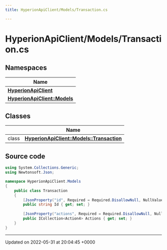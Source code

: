 ```yaml
---
title: HyperionApiClient/Models/Transaction.cs

---
```


# HyperionApiClient/Models/Transaction.cs



## Namespaces

| Name           |
| -------------- |
| **[HyperionApiClient](/Namespaces/namespace_hyperion_api_client.md)**  |
| **[HyperionApiClient::Models](/Namespaces/namespace_hyperion_api_client_1_1_models.md)**  |

## Classes

|                | Name           |
| -------------- | -------------- |
| class | **[HyperionApiClient::Models::Transaction](/Classes/class_hyperion_api_client_1_1_models_1_1_transaction.md)**  |




## Source code

```csharp
using System.Collections.Generic;
using Newtonsoft.Json;

namespace HyperionApiClient.Models
{
    public class Transaction 
    {
        [JsonProperty("id", Required = Required.DisallowNull, NullValueHandling = NullValueHandling.Ignore)]
        public string Id { get; set; }
    
        [JsonProperty("actions", Required = Required.DisallowNull, NullValueHandling = NullValueHandling.Ignore)]
        public ICollection<Action4> Actions { get; set; }
    }
}
```


-------------------------------

Updated on 2022-05-31 at 20:04:45 +0000
